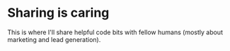 # Sharing is caring

This is where I'll share helpful code bits with fellow humans (mostly about marketing and lead generation). 